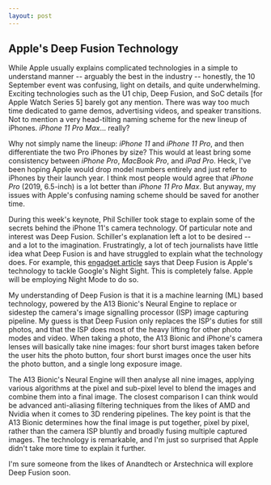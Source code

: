 ```yaml
---
layout: post
---
```


## Apple's Deep Fusion Technology

While Apple usually explains complicated technologies in a simple to understand manner -- arguably the best in the industry -- honestly, the 10 September event was confusing, light on details, and quite underwhelming. Exciting technologies such as the U1 chip, Deep Fusion, and SoC details [for Apple Watch Series 5] barely got any mention. There was way too much time dedicated to game demos, advertising videos, and speaker transitions. Not to mention a very head-tilting naming scheme for the new lineup of iPhones. *iPhone 11 Pro Max*... really?

Why not simply name the lineup: *iPhone 11* and *iPhone 11 Pro*, and then differentiate the two Pro iPhones by size? This would at least bring some consistency between *iPhone Pro*, *MacBook Pro*, and *iPad Pro*. Heck, I've been hoping Apple would drop model numbers entirely and just refer to iPhones by their launch year. I think most people would agree that *iPhone Pro* (2019, 6.5-inch) is a lot better than *iPhone 11 Pro Max*. But anyway, my issues with Apple's confusing naming scheme should be saved for another time.

During this week's keynote, Phil Schiller took stage to explain some of the secrets behind the iPhone 11's camera technology. Of particular note and interest was Deep Fusion. Schiller's explanation left a lot to be desired -- and a lot to the imagination. Frustratingly, a lot of tech journalists have little idea what Deep Fusion is and have struggled to explain what the technology does. For example, this [engadget article](https://www.engadget.com/2019/09/10/apple-iphone-deep-fusion/) says that Deep Fusion is Apple's technology to tackle Google's Night Sight. This is completely false. Apple will be employing Night Mode to do so.

My understanding of Deep Fusion is that it is a machine learning (ML) based technology, powered by the A13 Bionic's Neural Engine to replace or sidestep the camera's image signalling processor (ISP) image capturing pipeline. My guess is that Deep Fusion only replaces the ISP's duties for still photos, and that the ISP does most of the heavy lifting for other photo modes and video. When taking a photo, the A13 Bionic and iPhone's camera lenses will basically take nine images: four short burst images taken before the user hits the photo button, four short burst images once the user hits the photo button, and a single long exposure image.

The A13 Bionic's Neural Engine will then analyse all nine images, applying various algorithms at the pixel and sub-pixel level to blend the images and combine them into a final image. The closest comparison I can think would be advanced anti-aliasing filtering techniques from the likes of AMD and Nvidia when it comes to 3D rendering pipelines. The key point is that the A13 Bionic determines how the final image is put together, pixel by pixel, rather than the camera ISP bluntly and broadly fusing multiple captured images. The technology is remarkable, and I'm just so surprised that Apple didn't take more time to explain it further.

I'm sure someone from the likes of Anandtech or Arstechnica will explore Deep Fusion soon.

